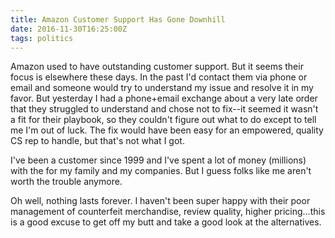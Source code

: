 ```yaml
---
title: Amazon Customer Support Has Gone Downhill
date: 2016-11-30T16:25:00Z
tags: politics
---
```


Amazon used to have outstanding customer support. But it seems their focus is elsewhere these days. In the past I'd contact them via phone or email and someone would try to understand my issue and resolve it in my favor. But yesterday I had a phone+email exchange about a very late order that they struggled to understand and chose not to fix--it seemed it wasn't a fit for their playbook, so they couldn't figure out what to do except to tell me I'm out of luck. The fix would have been easy for an empowered, quality CS rep to handle, but that's not what I got.

I've been a customer since 1999 and I've spent a lot of money (millions) with the for my family and my companies. But I guess folks like me aren't worth the trouble anymore.

Oh well, nothing lasts forever. I haven't been super happy with their poor management of counterfeit merchandise, review quality, higher pricing...this is a good excuse to get off my butt and take a good look at the alternatives.

